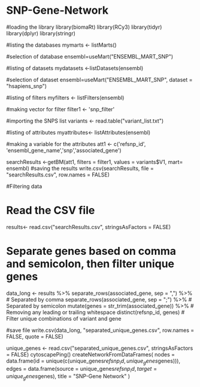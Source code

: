 # SNP-Gene-Network

#loading the library
library(biomaRt)
library(RCy3)
library(tidyr)
library(dplyr)
library(stringr)

#listing the databases
mymarts <- listMarts()

#selection of database
ensembl=useMart("ENSEMBL_MART_SNP")

#listing of datasets 
mydatasets <-listDatasets(ensembl)

#selection of dataset
ensembl=useMart("ENSEMBL_MART_SNP",
                dataset = "hsapiens_snp")

#listing of filters
myfilters <- listFilters(ensembl)

#making vector for filter
filter1 <- 'snp_filter'

#importing the SNPS list
variants <- read.table("variant_list.txt")

#listing of attributes
myattributes<- listAttributes(ensembl)

#making a variable for the attributes
att1 <- c('refsnp_id', 'ensembl_gene_name','snp','associated_gene')

searchResults <-getBM(att1, 
                      filters = filter1,
                      values = variants$V1, 
                      mart= ensembl)
#saving the results
write.csv(searchResults, file = "searchResults.csv", row.names = FALSE)

#Filtering data 
# Read the CSV file
results<- read.csv("searchResults.csv", stringsAsFactors = FALSE)

# Separate genes based on comma and semicolon, then filter unique genes
data_long <- results %>%
  separate_rows(associated_gene, sep = ",") %>%  # Separated by comma
  separate_rows(associated_gene, sep = ";") %>%  # Separated by semicolon
  mutate(genes = str_trim(associated_gene)) %>%  # Removing any leading or trailing whitespace
  distinct(refsnp_id, genes)  # Filter unique combinations of variant and gene

#save file
write.csv(data_long, "separated_unique_genes.csv", row.names = FALSE, quote = FALSE)

unique_genes <- read.csv("separated_unique_genes.csv", stringsAsFactors = FALSE)
cytoscapePing()
createNetworkFromDataFrames(
  nodes = data.frame(id = unique(c(unique_genes$refsnp_id, unique_genes$genes))),
  edges = data.frame(source = unique_genes$refsnp_id, target = unique_genes$genes),
  title = "SNP-Gene Network"
)
